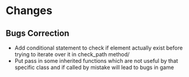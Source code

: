 # Changes

## Bugs Correction

- Add conditional statement to check if element actually exist before trying to iterate over it in check_path method/
- Put pass in some inherited functions which are not useful by that specific class and if called by mistake will lead to bugs in game
